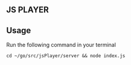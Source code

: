 ## JS PLAYER

## Usage
Run the following command in your terminal
```
cd ~/go/src/jsPlayer/server && node index.js
```
